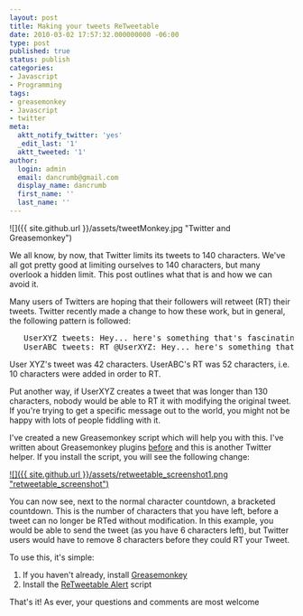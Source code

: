 ```yaml
---
layout: post
title: Making your tweets ReTweetable
date: 2010-03-02 17:57:32.000000000 -06:00
type: post
published: true
status: publish
categories:
- Javascript
- Programming
tags:
- greasemonkey
- Javascript
- twitter
meta:
  aktt_notify_twitter: 'yes'
  _edit_last: '1'
  aktt_tweeted: '1'
author:
  login: admin
  email: dancrumb@gmail.com
  display_name: dancrumb
  first_name: ''
  last_name: ''
---
```

![]({{ site.github.url }}/assets/tweetMonkey.jpg "Twitter and Greasemonkey")

We all know, by now, that Twitter limits its tweets to 140 characters. We've all got pretty good at limiting ourselves to 140 characters, but many overlook a hidden limit. This post outlines what that is and how we can avoid it.

Many users of Twitters are hoping that their followers will retweet (RT) their tweets. Twitter recently made a change to how these work, but in general, the following pattern is followed:

<pre>   UserXYZ tweets: Hey... here's something that's fascinating
   UserABC tweets: RT @UserXYZ: Hey... here's something that's fascinating</pre>

User XYZ's tweet was 42 characters. UserABC's RT was 52 characters, i.e. 10 characters were added in order to RT.

Put another way, if UserXYZ creates a tweet that was longer than 130 characters, nobody would be able to RT it with modifying the original tweet. If you're trying to get a specific message out to the world, you might not be happy with lots of people fiddling with it.

I've created a new Greasemonkey script which will help you with this. I've written about Greasemonkey plugins [before](/2009/02/15/augmenting-twitter-whoami/) and this is another Twitter helper. If you install the script, you will see the following change:

[![]({{ site.github.url }}/assets/retweetable_screenshot1.png "retweetable_screenshot")](/wp-content/uploads/2010/03/retweetable_screenshot1.png)

You can now see, next to the normal character countdown, a bracketed countdown. This is the number of characters that you have left, before a tweet can no longer be RTed without modification. In this example, you would be able to send the tweet (as you have 6 characters left), but Twitter users would have to remove 8 characters before they could RT your Tweet.

To use this, it's simple:

1.  If you haven't already, install [Greasemonkey](https://addons.mozilla.org/en-US/firefox/addon/748)
2.  Install the [ReTweetable Alert](/gmScripts/reTweetable.user.js) script

That's it! As ever, your questions and comments are most welcome
